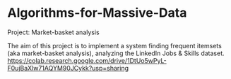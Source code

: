# Algorithms-for-Massive-Data
Project: Market-basket analysis

The aim of this project is to implement a system finding frequent itemsets (aka market-basket analysis), analyzing the LinkedIn Jobs & Skills dataset.
https://colab.research.google.com/drive/1DtUo5wPyL-F0ujBaXlw71AQYM90JCykk?usp=sharing
